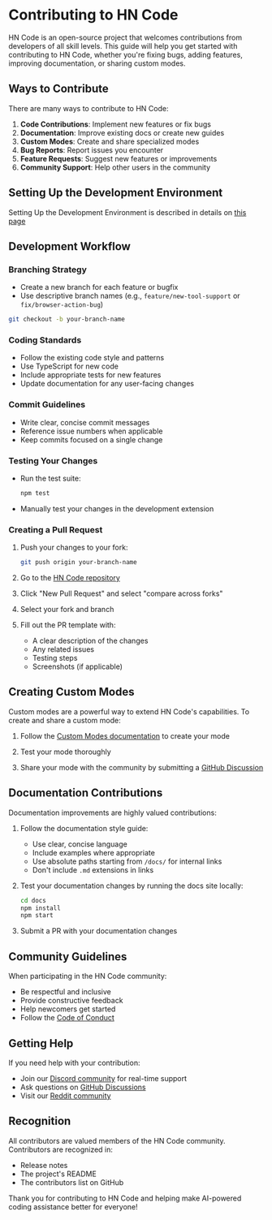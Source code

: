 # Contributing to HN Code

HN Code is an open-source project that welcomes contributions from developers of all skill levels. This guide will help you get started with contributing to HN Code, whether you're fixing bugs, adding features, improving documentation, or sharing custom modes.

## Ways to Contribute

There are many ways to contribute to HN Code:

1. **Code Contributions**: Implement new features or fix bugs
2. **Documentation**: Improve existing docs or create new guides
3. **Custom Modes**: Create and share specialized modes
4. **Bug Reports**: Report issues you encounter
5. **Feature Requests**: Suggest new features or improvements
6. **Community Support**: Help other users in the community

## Setting Up the Development Environment

Setting Up the Development Environment is described in details on [this page](/docs/extending/development-environment.md)

## Development Workflow

### Branching Strategy

- Create a new branch for each feature or bugfix
- Use descriptive branch names (e.g., `feature/new-tool-support` or `fix/browser-action-bug`)

```bash
git checkout -b your-branch-name
```

### Coding Standards

- Follow the existing code style and patterns
- Use TypeScript for new code
- Include appropriate tests for new features
- Update documentation for any user-facing changes

### Commit Guidelines

- Write clear, concise commit messages
- Reference issue numbers when applicable
- Keep commits focused on a single change

### Testing Your Changes

- Run the test suite:
    ```bash
    npm test
    ```
- Manually test your changes in the development extension

### Creating a Pull Request

1. Push your changes to your fork:

    ```bash
    git push origin your-branch-name
    ```

2. Go to the [HN Code repository](https://github.com/Kilo-Org/kilocode)

3. Click "New Pull Request" and select "compare across forks"

4. Select your fork and branch

5. Fill out the PR template with:
    - A clear description of the changes
    - Any related issues
    - Testing steps
    - Screenshots (if applicable)

## Creating Custom Modes

Custom modes are a powerful way to extend HN Code's capabilities. To create and share a custom mode:

1. Follow the [Custom Modes documentation](/features/custom-modes) to create your mode

2. Test your mode thoroughly

3. Share your mode with the community by submitting a [GitHub Discussion](https://github.com/Kilo-Org/kilocode/discussions)

## Documentation Contributions

Documentation improvements are highly valued contributions:

1. Follow the documentation style guide:

    - Use clear, concise language
    - Include examples where appropriate
    - Use absolute paths starting from `/docs/` for internal links
    - Don't include `.md` extensions in links

2. Test your documentation changes by running the docs site locally:

    ```bash
    cd docs
    npm install
    npm start
    ```

3. Submit a PR with your documentation changes

## Community Guidelines

When participating in the HN Code community:

- Be respectful and inclusive
- Provide constructive feedback
- Help newcomers get started
- Follow the [Code of Conduct](https://github.com/Kilo-Org/kilocode/blob/main/CODE_OF_CONDUCT.md)

## Getting Help

If you need help with your contribution:

- Join our [Discord community](https://kilocode.ai/discord) for real-time support
- Ask questions on [GitHub Discussions](https://github.com/Kilo-Org/kilocode/discussions)
- Visit our [Reddit community](https://www.reddit.com/r/KiloCode)

## Recognition

All contributors are valued members of the HN Code community. Contributors are recognized in:

- Release notes
- The project's README
- The contributors list on GitHub

Thank you for contributing to HN Code and helping make AI-powered coding assistance better for everyone!
